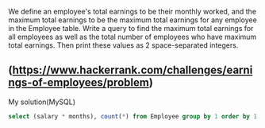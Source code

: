 We define an employee's total earnings to be their monthly  worked, and the maximum total earnings to be the maximum total earnings for any employee in the Employee table. Write a query to find the maximum total earnings for all employees as well as the total number of employees who have maximum total earnings. Then print these values as 2 space-separated integers.

(https://www.hackerrank.com/challenges/earnings-of-employees/problem)
---

My solution(MySQL)

```sql
select (salary * months), count(*) from Employee group by 1 order by 1 desc limit 1;
```